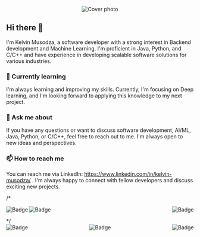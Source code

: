 <p align="center">
  <img src="https://imgur.com/xA563pC.png" alt="Cover photo" />
</p>

<!-- ![Cover photo](https://imgur.com/wSVLy5w.png) -->
## Hi there 👋

I'm Kelvin Musodza, a software developer with a strong interest in Backend development and Machine Learning. I'm proficient in Java, Python, and C/C++ and have experience in developing scalable software solutions for various industries.
<!-- ### 🔭 Currently working on -->
<!-- I'm currently working on [Project Name], a [brief description of the project]. I'm leveraging my skills in AI/ML and Java to build a robust solution that can handle massive amounts of data and provide valuable insights. -->
### 🌱 Currently learning

I'm always learning and improving my skills. Currently, I'm focusing on Deep learning, and I'm looking forward to applying this knowledge to my next project.

### 💬 Ask me about

If you have any questions or want to discuss software development, AI/ML, Java, Python, or C/C++, feel free to reach out to me. I'm always open to new ideas and perspectives.

### 📫 How to reach me

You can reach me via LinkedIn: https://www.linkedin.com/in/kelvin-musodza/ . I'm always happy to connect with fellow developers and discuss exciting new projects.



/*
<p>
  <img src="https://imgur.com/YVSyGXb.png" alt="Badge" align="left" />
  
  <img src="https://imgur.com/DoWqh11.png" alt="Badge" align="center" />
  
  <img src="https://imgur.com/pc72rUD.png" alt="Badge" align="right" />
</p>
*/

<div class="image-container">
  <img src="https://imgur.com/YVSyGXb.png" alt="Badge" />
  <img src="https://imgur.com/DoWqh11.png" alt="Badge" />
  <img src="https://imgur.com/pc72rUD.png" alt="Badge" />
</div>

<style>
  .image-container {
    display: flex;
    justify-content: space-between; /*  align the images to the left, center, and right */
    align-items: center; /* This will vertically center the images */
  }
</style>





